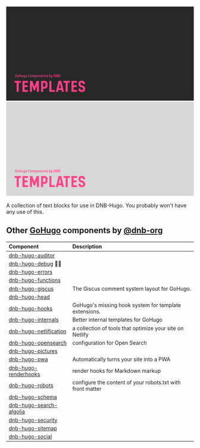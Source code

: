 ![DNB-Hugo/TEMPLATES](.github/github-card-templates-dark.png#gh-dark-mode-only)
![DNB-Hugo/TEMPLATES](.github/github-card-templates-light.png#gh-light-mode-only)

A collection of text blocks for use in DNB-Hugo. You probably won't have any use of this.

<!--- COMPONENTS BEGIN --->

## Other [GoHugo](https://gohugo.io/) components by [@dnb-org](https://github.com/dnb-org/)

| Component                                                                     | Description                                                |
| :---------------------------------------------------------------------------- | :--------------------------------------------------------- |
| [dnb-hugo-auditor](https://github.com/dnb-org/dnb-hugo-auditor)               |                                                            |
| [dnb-hugo-debug](https://github.com/dnb-org/dnb-hugo-debug) :mage_man:        |                                                            |
| [dnb-hugo-errors](https://github.com/dnb-org/dnb-hugo-errors)                 |                                                            |
| [dnb-hugo-functions](https://github.com/dnb-org/dnb-hugo-functions)           |                                                            |
| [dnb-hugo-giscus](https://github.com/dnb-org/dnb-hugo-giscus)                 | The Giscus comment system layout for GoHugo.               |
| [dnb-hugo-head](https://github.com/dnb-org/dnb-hugo-head)                     |                                                            |
| [dnb-hugo-hooks](https://github.com/dnb-org/dnb-hugo-hooks)                   | GoHugo's missing hook system for template extensions.      |
| [dnb-hugo-internals](https://github.com/dnb-org/dnb-hugo-internals)           | Better internal templates for GoHugo                       |
| [dnb-hugo-netlification](https://github.com/dnb-org/dnb-hugo-netlification)   | a collection of tools that optimize your site on Netlify   |
| [dnb-hugo-opensearch](https://github.com/dnb-org/dnb-hugo-opensearch)         | configuration for Open Search                              |
| [dnb-hugo-pictures](https://github.com/dnb-org/dnb-hugo-pictures)             |                                                            |
| [dnb-hugo-pwa](https://github.com/dnb-org/dnb-hugo-pwa)                       | Automatically turns your site into a PWA                   |
| [dnb-hugo-renderhooks](https://github.com/dnb-org/dnb-hugo-renderhooks)       | render hooks for Markdown markup                           |
| [dnb-hugo-robots](https://github.com/dnb-org/dnb-hugo-robots)                 | configure the content of your robots.txt with front matter |
| [dnb-hugo-schema](https://github.com/dnb-org/dnb-hugo-schema)                 |                                                            |
| [dnb-hugo-search-algolia](https://github.com/dnb-org/dnb-hugo-search-algolia) |                                                            |
| [dnb-hugo-security](https://github.com/dnb-org/dnb-hugo-security)             |                                                            |
| [dnb-hugo-sitemap](https://github.com/dnb-org/dnb-hugo-sitemap)               |                                                            |
| [dnb-hugo-social](https://github.com/dnb-org/dnb-hugo-social)                 |                                                            |

<!--lint disable no-missing-blank-lines -->
<!--- COMPONENTS END --->
